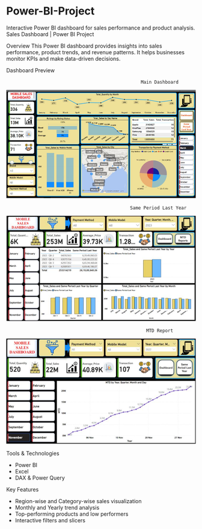 # Power-BI-Project
Interactive Power BI dashboard for sales performance and product analysis.
Sales Dashboard | Power BI Project

Overview
This Power BI dashboard provides insights into sales performance, product trends, and revenue patterns. It helps businesses monitor KPIs and make data-driven decisions.

 Dashboard Preview
 
                                                      Main Dashboard
![Dashboard Screenshot](https://github.com/Junaid30121997/Dashboard-Project/blob/main/Screenshot%202025-07-17%20155846.png)

                                                  Same Period Last Year
![Dashboard Screenshot](https://github.com/Junaid30121997/Dashboard-Project/blob/main/Screenshot%202025-07-17%20155708.png)

                                                        MTD Report
![Dashboard Screenshot](https://github.com/Junaid30121997/Dashboard-Project/blob/main/Screenshot%202025-07-17%20155806.png)



 Tools & Technologies
- Power BI
- Excel
- DAX & Power Query

 Key Features
- Region-wise and Category-wise sales visualization
- Monthly and Yearly trend analysis
- Top-performing products and low performers
- Interactive filters and slicers




